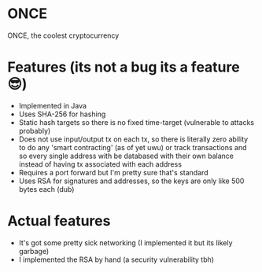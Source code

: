 # ONCE

ONCE, the coolest cryptocurrency

# Features (its not a bug its a feature 😎)

* Implemented in Java
* Uses SHA-256 for hashing
* Static hash targets so there is no fixed time-target (vulnerable to attacks probably)
* Does not use input/output tx on each tx, so there is literally zero ability to do any 'smart contracting' (as of yet uwu) or track transactions and so every single address with be databased with their own balance instead of having tx associated with each address
* Requires a port forward but I'm pretty sure that's standard
* Uses RSA for signatures and addresses, so the keys are only like 500 bytes each (dub)


# Actual features

* It's got some pretty sick networking (I implemented it but its likely garbage)
* I implemented the RSA by hand (a security vulnerability tbh)
